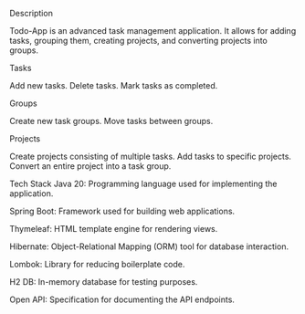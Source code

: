 Description 

Todo-App is an advanced task management application. It allows for adding tasks, grouping them, creating projects, and converting projects into groups.

Tasks

Add new tasks. 
Delete tasks. 
Mark tasks as completed.

Groups

Create new task groups. 
Move tasks between groups.

Projects

Create projects consisting of multiple tasks. 
Add tasks to specific projects. 
Convert an entire project into a task group.

Tech Stack Java 20: Programming language used for implementing the application.

Spring Boot: Framework used for building web applications.

Thymeleaf: HTML template engine for rendering views.

Hibernate: Object-Relational Mapping (ORM) tool for database interaction.

Lombok: Library for reducing boilerplate code.

H2 DB: In-memory database for testing purposes.

Open API: Specification for documenting the API endpoints.
